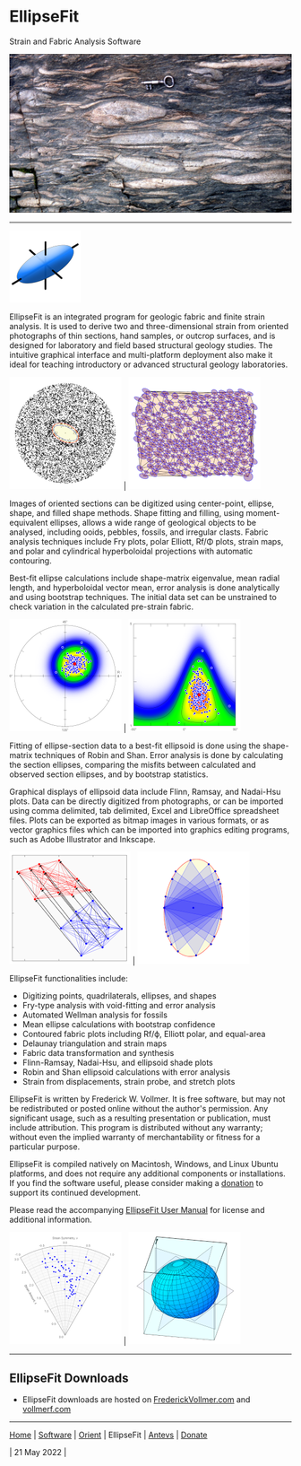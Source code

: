 # EllipseFit
Strain and Fabric Analysis Software	

![Bygdin](images/Bygdin.jpg)

---

![EllipseFit](../images/EllipseFitIcon.png)

EllipseFit is an integrated program for geologic fabric and finite strain analysis. It is used to derive two and three-dimensional strain from oriented photographs of thin sections, hand samples, or outcrop surfaces, and is designed for laboratory and field based structural geology studies. The intuitive graphical interface and multi-platform deployment also make it ideal for teaching introductory or advanced structural geology laboratories.

![Void](images/VoidFit_200.png) | ![Map](images/StrainMap_200.png)

Images of oriented sections can be digitized using center-point, ellipse, shape, and filled shape methods. Shape fitting and filling, using moment-equivalent ellipses, allows a wide range of geological objects to be analysed, including ooids, pebbles, fossils, and irregular clasts. Fabric analysis techniques include Fry plots, polar Elliott, Rf/Φ plots, strain maps, and polar and cylindrical hyperboloidal projections with automatic contouring.

Best-fit ellipse calculations include shape-matrix eigenvalue, mean radial length, and hyperboloidal vector mean, error analysis is done analytically and using bootstrap techniques. The initial data set can be unstrained to check variation in the calculated pre-strain fabric.

![Polar](images/Polar_200.png) | ![RPhi](images/RPhi_200.png)

Fitting of ellipse-section data to a best-fit ellipsoid is done using the shape-matrix techniques of Robin and Shan. Error analysis is done by calculating the section ellipses, comparing the misfits between calculated and observed section ellipses, and by bootstrap statistics.

Graphical displays of ellipsoid data include Flinn, Ramsay, and Nadai-Hsu plots. Data can be directly digitized from photographs, or can be imported using comma delimited, tab delimited, Excel and LibreOffice spreadsheet files. Plots can be exported as bitmap images in various formats, or as vector graphics files which can be imported into graphics editing programs, such as Adobe Illustrator and Inkscape.

![Displace](images/Displace_200.png) | ![Wellman](images/Wellman_200.png)

EllipseFit functionalities include:

* Digitizing points, quadrilaterals, ellipses, and shapes
* Fry-type analysis with void-fitting and error analysis
* Automated Wellman analysis for fossils
* Mean ellipse calculations with bootstrap confidence
* Contoured fabric plots including Rf/ϕ, Elliott polar, and equal-area
* Delaunay triangulation and strain maps
* Fabric data transformation and synthesis
* Flinn-Ramsay, Nadai-Hsu, and ellipsoid shade plots
* Robin and Shan ellipsoid calculations with error analysis
* Strain from displacements, strain probe, and stretch plots

EllipseFit is written by Frederick W. Vollmer. It is free software, but may not be redistributed or posted online without the author's permission. Any significant usage, such as a resulting presentation or publication, must include attribution. This program is distributed without any warranty; without even the implied warranty of merchantability or fitness for a particular purpose. 

EllipseFit is compiled natively on Macintosh, Windows, and Linux Ubuntu platforms, and does not require any additional components or installations. If you find the software useful, please consider making a [donation](../donate/) to support its continued development. 

Please read the accompanying [EllipseFit User Manual](https://www.frederickvollmer.com/ellipsefit/download/EllipseFit_User_Manual.pdf) for license and additional information.

![Nadai](images/Nadai_200.png) | ![Shade](images/Shade_200.png)

---

## EllipseFit Downloads

* EllipseFit downloads are hosted on [FrederickVollmer.com](http://www.frederickvollmer.com) and [vollmerf.com](http://www.vollmerf.com)

--- 

[Home](../) | [Software](../software/) | [Orient](../orient/) | EllipseFit | [Antevs](../antevs/) | [Donate](../donate/)

| 21 May 2022 |

